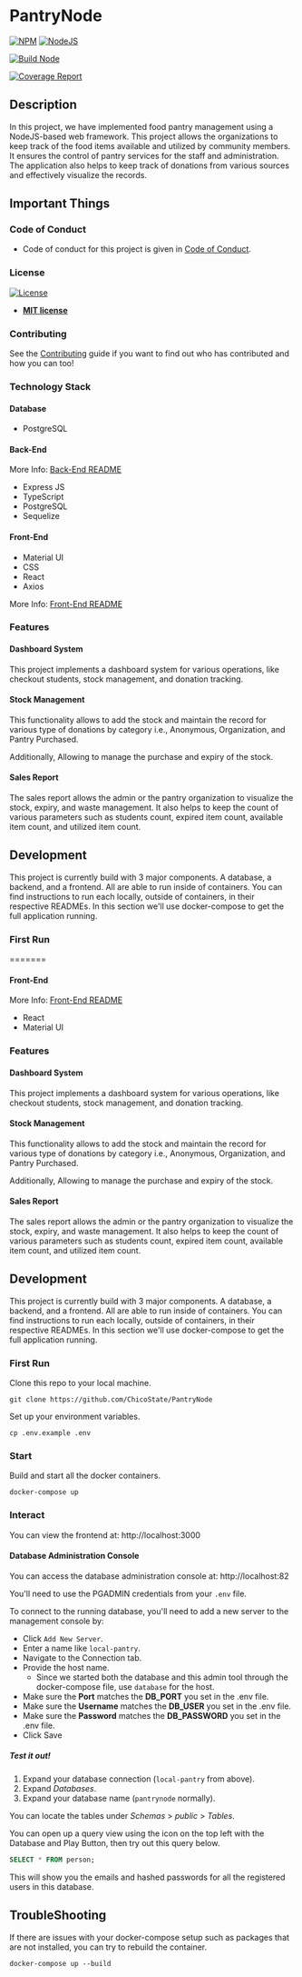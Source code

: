 # PantryNode

[![NPM](https://img.shields.io/npm/v/npm/latest)](https://img.shields.io/npm/v/npm/latest)
[![NodeJS](https://img.shields.io/github/languages/top/badges/shields.svg)](https://img.shields.io/github/languages/top/badges/shields.svg)

[![Build Node](https://github.com/ChicoState/PantryNode/actions/workflows/actions.yml/badge.svg)](https://github.com/ChicoState/PantryNode/actions/workflows/actions.yml)

[![Coverage Report](https://github.com/ChicoState/PantryNode/actions/workflows/coverage_report.yml/badge.svg)](https://github.com/ChicoState/PantryNode/actions/workflows/coverage_report.yml)

## Description

In this project, we have implemented food pantry management using a NodeJS-based web framework. This project allows the
organizations to keep track of the food items available and utilized by community members. It ensures the control of
pantry services for the staff and administration. The application also helps to keep track of donations from various
sources and effectively visualize the records.

## Important Things

### Code of Conduct

- Code of conduct for this project is given in [Code of Conduct](Code_of_Conduct.md).

### License

[![License](http://img.shields.io/:license-mit-blue.svg?style=flat-square)](http://badges.mit-license.org)

- **[MIT license](LICENSE)**

### Contributing

See the [Contributing](contributing.md) guide if you want to find out who has contributed and how you can too!

### Technology Stack

#### Database

- PostgreSQL

#### Back-End

More Info: [Back-End README](backend/README.md)

- Express JS
- TypeScript
- PostgreSQL
- Sequelize

#### Front-End

- Material UI
- CSS
- React
- Axios

More Info: [Front-End README](frontend/README.md)


### Features

#### Dashboard System

This project implements a dashboard system for various operations, like checkout students, stock management, and
donation tracking.

#### Stock Management

This functionality allows to add the stock and maintain the record for various type of donations by category i.e.,
Anonymous, Organization, and Pantry Purchased.

Additionally, Allowing to manage the purchase and expiry of the stock.

#### Sales Report

The sales report allows the admin or the pantry organization to visualize the stock, expiry, and waste management. It
also helps to keep the count of various parameters such as students count, expired item count, available item count, and
utilized item count.

## Development

This project is currently build with 3 major components. A database, a backend, and a frontend. All are able to run
inside of containers. You can find instructions to run each locally, outside of containers, in their respective READMEs.
In this section we'll use docker-compose to get the full application running.

### First Run

=======

#### Front-End

More Info: [Front-End README](frontend/README.md)

- React
- Material UI

### Features

#### Dashboard System

This project implements a dashboard system for various operations, like checkout students, stock management, and
donation tracking.

#### Stock Management

This functionality allows to add the stock and maintain the record for various type of donations by category i.e.,
Anonymous, Organization, and Pantry Purchased.

Additionally, Allowing to manage the purchase and expiry of the stock.

#### Sales Report

The sales report allows the admin or the pantry organization to visualize the stock, expiry, and waste management. It
also helps to keep the count of various parameters such as students count, expired item count, available item count, and
utilized item count.

## Development

This project is currently build with 3 major components. A database, a backend, and a frontend. All are able to run
inside of containers. You can find instructions to run each locally, outside of containers, in their respective READMEs.
In this section we'll use docker-compose to get the full application running.

### First Run

Clone this repo to your local machine.

```shell
git clone https://github.com/ChicoState/PantryNode
```

Set up your environment variables.

```shell
cp .env.example .env
```

### Start

Build and start all the docker containers.

```shell
docker-compose up
```

### Interact

You can view the frontend at: http://localhost:3000

#### Database Administration Console

You can access the database administration console at: http://localhost:82

You'll need to use the PGADMIN credentials from your `.env` file.

To connect to the running database, you'll need to add a new server to the management console by:

* Click `Add New Server`.
* Enter a name like `local-pantry`.
* Navigate to the Connection tab.
* Provide the host name.
    * Since we started both the database and this admin tool through the docker-compose file, use `database` for the
      host.
* Make sure the **Port** matches the **DB_PORT** you set in the .env file.
* Make sure the **Username** matches the **DB_USER** you set in the .env file.
* Make sure the **Password** matches the **DB_PASSWORD** you set in the .env file.
* Click Save

##### Test it out!

1. Expand your database connection (`local-pantry` from above).
2. Expand *Databases*.
3. Expand your database name (`pantrynode` normally).

You can locate the tables under *Schemas* > *public* > *Tables*.

You can open up a query view using the icon on the top left with the Database and Play Button, then try out this query
below.

```sql
SELECT * FROM person;
```

This will show you the emails and hashed passwords for all the registered users in this database.

## TroubleShooting

If there are issues with your docker-compose setup such as packages that are not installed, you can try to rebuild the container.

```shell
docker-compose up --build
```

